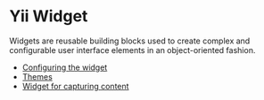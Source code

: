 # Yii Widget

Widgets are reusable building blocks used to create complex and configurable user interface elements in
an object-oriented fashion.

- [Configuring the widget](widget-configuring.md)
- [Themes](themes.md)
- [Widget for capturing content](widget-for-capturing-content.md)
